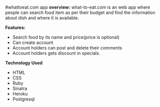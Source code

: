 
#whattoeat.com app
**overview:**
what-to-eat.com is an web app where people can search food item as per their budget and find the information about dish and where it is available.

**Features:**
  - Search food by its name and price(price is optional)
  - Can create account
  - Account holders can post and delete their comments
  - Account holders gets discount in specials.

**Technology Used**
- HTML
- CSS
- Ruby
- Sinatra
- Heroku
- Postgresql
